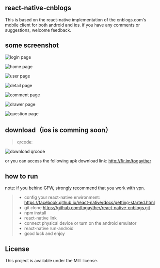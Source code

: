 ## react-native-cnblogs

This is based on the react-native implementation of the cnblogs.com's mobile client for both android and ios. if you have any comments or suggestions, welcome feedback.

## some screenshot

![login page ](http://123.56.135.166/cnblog/public/img/screenshot_new/login_360.png)

![home page ](http://123.56.135.166/cnblog/public/img/screenshot_new/home_360.png)

![user page ](http://123.56.135.166/cnblog/public/img/screenshot_new/user_360.png)

![detail page](http://123.56.135.166/cnblog/public/img/screenshot_new/post_360.png)

![comment page](http://123.56.135.166/cnblog/public/img/screenshot_new/comment_360.png)

![drawer page](http://123.56.135.166/cnblog/public/img/screenshot_new/drawer_360.png)

![question page](http://123.56.135.166/cnblog/public/img/screenshot_new/question_360.png)

## download（ios is comming soon）
> qrcode: 

![download qrcode](http://123.56.135.166/cnblog/public/img/qrcode/fir_cnblogs.png)

or you can access the following apk download link: http://fir.im/togayther

## how to run
note: if you behind GFW, strongly recommend that you work with vpn.

>* config your react-native environment: https://facebook.github.io/react-native/docs/getting-started.html
>* git clone https://github.com/togayther/react-native-cnblogs.git
>* npm install
>* react-native link
>* connect physical device or turn on the android emulator
>* react-native run-android
>* good luck and enjoy

## License
This project is available under the MIT license.
